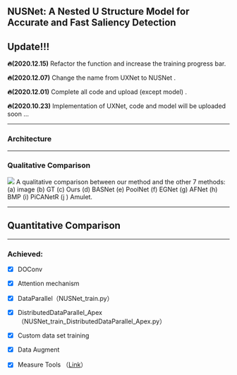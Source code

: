 ## NUSNet: A Nested U Structure Model for Accurate and Fast Saliency Detection

## Update!!!


**🔥(2020.12.15)**  Refactor the function and increase the training progress bar.

**🔥(2020.12.07)** Change the name from UXNet to NUSNet .

**🔥(2020.12.01)** Complete all code and upload (except model) .

**🔥(2020.10.23)** Implementation of UXNet, code and model will be uploaded soon ...

------

### Architecture





------



### Qualitative Comparison

![](https://github.com/Inmessionant/NUSNet-PyTorch/blob/master/pics/4.png)
A qualitative comparison between our method and the other 7 methods: (a) image (b) GT (c) Ours (d) BASNet (e) PoolNet (f) EGNet (g) AFNet (h) BMP (i) PiCANetR (j ) Amulet.

------



## Quantitative Comparison





------



### Achieved:

- [x] DOConv

- [x] Attention mechanism

- [x] DataParallel（NUSNet_train.py）

- [x] DistributedDataParallel_Apex（NUSNet_train_DistributedDataParallel_Apex.py）

- [x] Custom data set training

- [x] Data Augment 

- [x] Measure Tools （[Link](https://github.com/NathanUA/Binary-Segmentation-Evaluation-Tool)）

  

